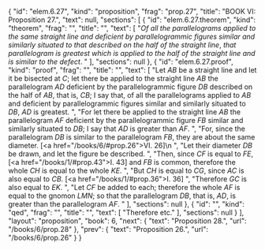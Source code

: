 {
  "id": "elem.6.27",
  "kind": "proposition",
  "frag": "prop.27",
  "title": "BOOK VI: Proposition 27.",
  "text": null,
  "sections": [
    {
      "id": "elem.6.27.theorem",
      "kind": "theorem",
      "frag": "",
      "title": "",
      "text": [
        "<var>Of all the parallelograms applied to the same straight line and deficient by parallelogrammic figures similar and similarly situated to that described on the half of the straight line</var>, <var>that parallelogram is greatest which is applied to the half of the straight line and is similar to the defect</var>. "
      ],
      "sections": null
    },
    {
      "id": "elem.6.27.proof",
      "kind": "proof",
      "frag": "",
      "title": "",
      "text": [
        "Let <var>AB</var> be a straight line and let it be bisected at <var>C</var>; let there be applied to the straight line <var>AB</var> the parallelogram <var>AD</var> deficient by the parallelogrammic figure <var>DB</var> described on the half of <var>AB</var>, that is, <var>CB</var>;  I say that, of all the parallelograms applied to <var>AB</var> and deficient by parallelogrammic figures similar and similarly situated to <var>DB</var>, <var>AD</var> is greatest. ",
        "For let there be applied to the straight line <var>AB</var> the parallelogram <var>AF</var> deficient by the parallelogrammic figure <var>FB</var> similar and similarly situated to <var>DB</var>; I say that <var>AD</var> is greater than <var>AF</var>. ",
        "For, since the parallelogram <var>DB</var> is similar to the parallelogram <var>FB</var>, they are about the same diameter. [<a href=\"/books/6/#prop.26\">VI. 26</a>]\n      ",
        "Let their diameter <var>DB</var> be drawn, and let the figure be described. ",
        "Then, since <var>CF</var> is equal to <var>FE</var>, [<a href=\"/books/1/#prop.43\">I. 43</a>] and <var>FB</var> is common, therefore the whole <var>CH</var> is equal to the whole <var>KE</var>. ",
        "But <var>CH</var> is equal to <var>CG</var>, since <var>AC</var> is also equal to <var>CB</var>. [<a href=\"/books/1/#prop.36\">I. 36</a>] ",
        "Therefore <var>GC</var> is also equal to <var>EK</var>. ",
        "Let <var>CF</var> be added to each; therefore the whole <var>AF</var> is equal to the gnomon <var>LMN</var>; so that the parallelogram <var>DB</var>, that is, <var>AD</var>, is greater than the parallelogram <var>AF</var>. "
      ],
      "sections": null
    },
    {
      "id": "",
      "kind": "qed",
      "frag": "",
      "title": "",
      "text": [
        "Therefore etc."
      ],
      "sections": null
    }
  ],
  "layout": "proposition",
  "book": 6,
  "next": {
    "text": "Proposition 28.",
    "url": "/books/6/prop.28"
  },
  "prev": {
    "text": "Proposition 26.",
    "url": "/books/6/prop.26"
  }
}
